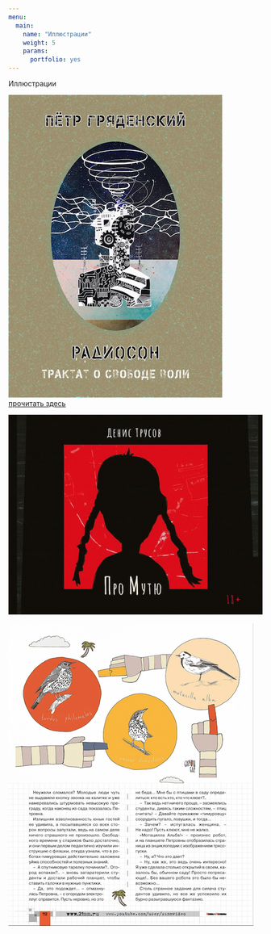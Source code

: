 ```yaml
---
menu:
  main:
    name: "Иллюстрации"
    weight: 5
    params:
      portfolio: yes
---
```

Иллюстрации


![Обложка Радиосон](Radioson.png)  
[прочитать здесь](https://www.litres.ru/petr-gryadenskiy/radioson-traktat-o-svobode-voli/chitat-onlayn/)


![Книга Дениса Трусова "Мутя"](467_6748-15.png)

![иллюстрация в журнале Машины и Механизмы](MM_.png)
